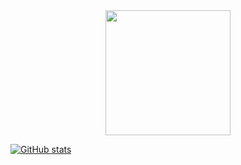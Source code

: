 <div id="header" align="center">
  <img src="https://media.giphy.com/media/M9gbBd9nbDrOTu1Mqx/giphy.gif" width="200"/>
</div>

[![GitHub stats](https://github-readme-stats.vercel.app/api?username=sivakumarvaddi786)](https://github.com/username/github-readme-stats)
